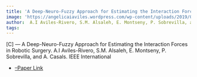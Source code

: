 ```yaml
---  
title: 'A Deep-Neuro-Fuzzy Approach for Estimating the Interaction Forces in Robotic Surgery.'  
image: 'https://angelicaiaviles.wordpress.com/wp-content/uploads/2019/08/fuzz16b.png'  
author:  A.I Aviles-Rivero, S.M. Alsaleh, E. Montseny, P. Sobrevilla, and A. Casals. IEEE International 
tags:   
---  
```

  
[C] —  A Deep-Neuro-Fuzzy Approach for Estimating the Interaction Forces in Robotic Surgery. 
A.I Aviles-Rivero, S.M. Alsaleh, E. Montseny, P. Sobrevilla, and A. Casals. IEEE International
  
- [–Paper Link](https://ieeexplore.ieee.org/document/7737812)  
        